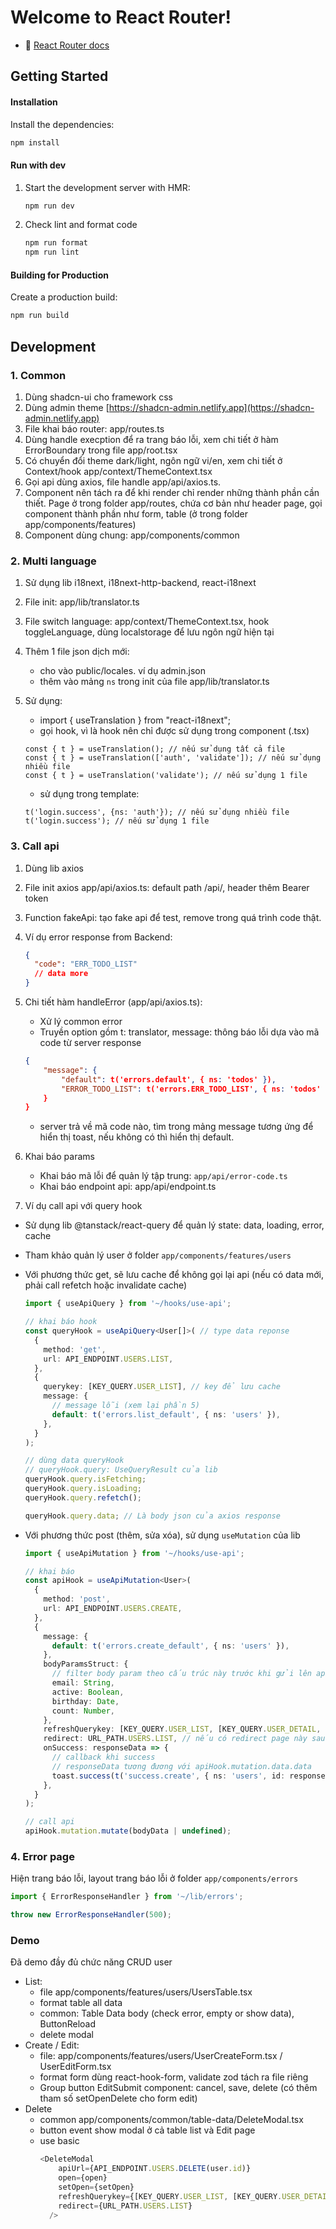 # Welcome to React Router!

- 📖 [React Router docs](https://reactrouter.com/)

## Getting Started

#### Installation

Install the dependencies:

```bash
npm install
```

#### Run with dev

1. Start the development server with HMR:

   ```bash
   npm run dev
   ```

2. Check lint and format code

   ```bash
   npm run format
   npm run lint
   ```

#### Building for Production

Create a production build:

```bash
npm run build
```

## Development

### 1. Common

1. Dùng shadcn-ui cho framework css
2. Dùng admin theme [https://shadcn-admin.netlify.app](https://shadcn-admin.netlify.app)
3. File khai báo router: app/routes.ts
4. Dùng handle execption để ra trang báo lỗi, xem chi tiết ở hàm ErrorBoundary trong file app/root.tsx
5. Có chuyển đổi theme dark/light, ngôn ngữ vi/en, xem chi tiết ở Context/hook app/context/ThemeContext.tsx
6. Gọi api dùng axios, file handle app/api/axios.ts.
7. Component nên tách ra để khi render chỉ render những thành phần cần thiết. Page ở trong folder app/routes, chứa cơ bản như header page, gọi component thành phần như form, table (ở trong folder app/components/features)
8. Component dùng chung: app/components/common

### 2. Multi language

1. Sử dụng lib i18next, i18next-http-backend, react-i18next
2. File init: app/lib/translator.ts
3. File switch language: app/context/ThemeContext.tsx, hook toggleLanguage, dùng localstorage để lưu ngôn ngữ hiện tại
4. Thêm 1 file json dịch mới:
   - cho vào public/locales. ví dụ admin.json
   - thêm vào mảng `ns` trong init của file app/lib/translator.ts
5. Sử dụng:
   - import { useTranslation } from "react-i18next";
   - gọi hook, vì là hook nên chỉ được sử dụng trong component (.tsx)
   ```
   const { t } = useTranslation(); // nếu sử dụng tất cả file
   const { t } = useTranslation(['auth', 'validate']); // nếu sử dụng nhiều file
   const { t } = useTranslation('validate'); // nếu sử dụng 1 file
   ```

   - sử dụng trong template:
   ```
   t('login.success', {ns: 'auth'}); // nếu sử dụng nhiều file
   t('login.success'); // nếu sử dụng 1 file
   ```

### 3. Call api

1. Dùng lib axios
2. File init axios app/api/axios.ts: default path /api/, header thêm Bearer token
3. Function fakeApi: tạo fake api để test, remove trong quá trình code thật.
4. Ví dụ error response from Backend:
   ```json
   {
     "code": "ERR_TODO_LIST"
     // data more
   }
   ```
5. Chi tiết hàm handleError (app/api/axios.ts):
   - Xử lý common error
   - Truyền option gồm t: translator, message: thông báo lỗi dựa vào mã code từ server response

   ```json
   {
       "message": {
           "default": t('errors.default', { ns: 'todos' }),
           "ERROR_TODO_LIST": t('errors.ERR_TODO_LIST', { ns: 'todos' }),
       }
   }
   ```

   - server trả về mã code nào, tìm trong mảng message tương ứng để hiển thị toast, nếu không có thì hiển thị default.

6. Khai báo params
   - Khai báo mã lỗi để quản lý tập trung: `app/api/error-code.ts`
   - Khai báo endpoint api: app/api/endpoint.ts
7. Ví dụ call api với query hook

- Sử dụng lib @tanstack/react-query để quản lý state: data, loading, error, cache
- Tham khảo quản lý user ở folder `app/components/features/users`
- Với phương thức get, sẽ lưu cache để không gọi lại api (nếu có data mới, phải call refetch hoặc invalidate cache)

  ```ts
  import { useApiQuery } from '~/hooks/use-api';

  // khai báo hook
  const queryHook = useApiQuery<User[]>( // type data reponse
    {
      method: 'get',
      url: API_ENDPOINT.USERS.LIST,
    },
    {
      querykey: [KEY_QUERY.USER_LIST], // key để lưu cache
      message: {
        // message lỗi (xem lại phần 5)
        default: t('errors.list_default', { ns: 'users' }),
      },
    }
  );

  // dùng data queryHook
  // queryHook.query: UseQueryResult của lib
  queryHook.query.isFetching;
  queryHook.query.isLoading;
  queryHook.query.refetch();

  queryHook.query.data; // Là body json của axios response
  ```

- Với phương thức post (thêm, sửa xóa), sử dụng `useMutation` của lib

  ```ts
  import { useApiMutation } from '~/hooks/use-api';

  // khai báo
  const apiHook = useApiMutation<User>(
    {
      method: 'post',
      url: API_ENDPOINT.USERS.CREATE,
    },
    {
      message: {
        default: t('errors.create_default', { ns: 'users' }),
      },
      bodyParamsStruct: {
        // filter body param theo cấu trúc này trước khi gửi lên api
        email: String,
        active: Boolean,
        birthday: Date,
        count: Number,
      },
      refreshQuerykey: [KEY_QUERY.USER_LIST, [KEY_QUERY.USER_DETAIL, user.id]], // nếu có sẽ xóa cache theo key này sau khi success, mục đích cập nhập data mới, xóa list và xóa detail vừa cập nhập
      redirect: URL_PATH.USERS.LIST, // nếu có redirect page này sau khi success
      onSuccess: responseData => {
        // callback khi success
        // responseData tương đương với apiHook.mutation.data.data
        toast.success(t('success.create', { ns: 'users', id: responseData.id }));
      },
    }
  );

  // call api
  apiHook.mutation.mutate(bodyData | undefined);
  ```

### 4. Error page

Hiện trang báo lỗi, layout trang báo lỗi ở folder `app/components/errors`

```ts
import { ErrorResponseHandler } from '~/lib/errors';

throw new ErrorResponseHandler(500);
```

### Demo

Đã demo đầy đủ chức năng CRUD user

- List:
  - file app/components/features/users/UsersTable.tsx
  - format table all data
  - common: Table Data body (check error, empty or show data), ButtonReload
  - delete modal
- Create / Edit:
  - file: app/components/features/users/UserCreateForm.tsx / UserEditForm.tsx
  - format form dùng react-hook-form, validate zod tách ra file riêng
  - Group button EditSubmit component: cancel, save, delete (có thêm tham số setOpenDelete cho form edit)
- Delete
  - common app/components/common/table-data/DeleteModal.tsx
  - button event show modal ở cả table list và Edit page
  - use basic
    ```ts
    <DeleteModal
        apiUrl={API_ENDPOINT.USERS.DELETE(user.id)}
        open={open}
        setOpen={setOpen}
        refreshQuerykey={[KEY_QUERY.USER_LIST, [KEY_QUERY.USER_DETAIL, user.id]]}
        redirect={URL_PATH.USERS.LIST}
      />
    ```
